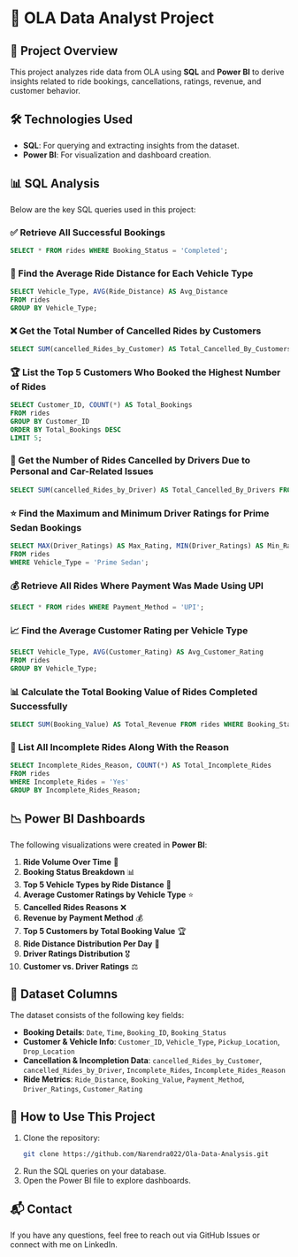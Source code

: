 # 🚖 OLA Data Analyst Project  

## 📌 Project Overview  
This project analyzes ride data from OLA using **SQL** and **Power BI** to derive insights related to ride bookings, cancellations, ratings, revenue, and customer behavior.  

## 🛠️ Technologies Used  
- **SQL**: For querying and extracting insights from the dataset.  
- **Power BI**: For visualization and dashboard creation.  

## 📊 SQL Analysis  
Below are the key SQL queries used in this project:  

### ✅ Retrieve All Successful Bookings  
```sql
SELECT * FROM rides WHERE Booking_Status = 'Completed';
```

### 🚗 Find the Average Ride Distance for Each Vehicle Type  
```sql
SELECT Vehicle_Type, AVG(Ride_Distance) AS Avg_Distance
FROM rides
GROUP BY Vehicle_Type;
```

### ❌ Get the Total Number of Cancelled Rides by Customers  
```sql
SELECT SUM(cancelled_Rides_by_Customer) AS Total_Cancelled_By_Customers FROM rides;
```

### 🏆 List the Top 5 Customers Who Booked the Highest Number of Rides  
```sql
SELECT Customer_ID, COUNT(*) AS Total_Bookings
FROM rides
GROUP BY Customer_ID
ORDER BY Total_Bookings DESC
LIMIT 5;
```

### 🚦 Get the Number of Rides Cancelled by Drivers Due to Personal and Car-Related Issues  
```sql
SELECT SUM(cancelled_Rides_by_Driver) AS Total_Cancelled_By_Drivers FROM rides;
```

### ⭐ Find the Maximum and Minimum Driver Ratings for Prime Sedan Bookings  
```sql
SELECT MAX(Driver_Ratings) AS Max_Rating, MIN(Driver_Ratings) AS Min_Rating
FROM rides
WHERE Vehicle_Type = 'Prime Sedan';
```

### 💰 Retrieve All Rides Where Payment Was Made Using UPI  
```sql
SELECT * FROM rides WHERE Payment_Method = 'UPI';
```

### 📈 Find the Average Customer Rating per Vehicle Type  
```sql
SELECT Vehicle_Type, AVG(Customer_Rating) AS Avg_Customer_Rating
FROM rides
GROUP BY Vehicle_Type;
```

### 📊 Calculate the Total Booking Value of Rides Completed Successfully  
```sql
SELECT SUM(Booking_Value) AS Total_Revenue FROM rides WHERE Booking_Status = 'Completed';
```

### 🛑 List All Incomplete Rides Along With the Reason  
```sql
SELECT Incomplete_Rides_Reason, COUNT(*) AS Total_Incomplete_Rides
FROM rides
WHERE Incomplete_Rides = 'Yes'
GROUP BY Incomplete_Rides_Reason;
```

## 📉 Power BI Dashboards  
The following visualizations were created in **Power BI**:  

1. **Ride Volume Over Time** 📆  
2. **Booking Status Breakdown** 📊  
3. **Top 5 Vehicle Types by Ride Distance** 🚗  
4. **Average Customer Ratings by Vehicle Type** ⭐  
5. **Cancelled Rides Reasons** ❌  
6. **Revenue by Payment Method** 💰  
7. **Top 5 Customers by Total Booking Value** 🏆  
8. **Ride Distance Distribution Per Day** 📏  
9. **Driver Ratings Distribution** 🎖️  
10. **Customer vs. Driver Ratings** ⚖️  

## 📜 Dataset Columns  
The dataset consists of the following key fields:  

- **Booking Details**: `Date`, `Time`, `Booking_ID`, `Booking_Status`  
- **Customer & Vehicle Info**: `Customer_ID`, `Vehicle_Type`, `Pickup_Location`, `Drop_Location`  
- **Cancellation & Incompletion Data**: `cancelled_Rides_by_Customer`, `cancelled_Rides_by_Driver`, `Incomplete_Rides`, `Incomplete_Rides_Reason`  
- **Ride Metrics**: `Ride_Distance`, `Booking_Value`, `Payment_Method`, `Driver_Ratings`, `Customer_Rating`  

## 🚀 How to Use This Project  
1. Clone the repository:  
   ```sh
   git clone https://github.com/Narendra022/Ola-Data-Analysis.git
   ```
2. Run the SQL queries on your database.  
3. Open the Power BI file to explore dashboards.  

## 📬 Contact  
If you have any questions, feel free to reach out via GitHub Issues or connect with me on LinkedIn.  

